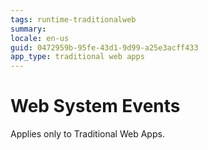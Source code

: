 ```yaml
---
tags: runtime-traditionalweb
summary: 
locale: en-us
guid: 0472959b-95fe-43d1-9d99-a25e3acff433
app_type: traditional web apps
---
```


# Web System Events

<div class="info" markdown="1">

Applies only to Traditional Web Apps.

</div>

